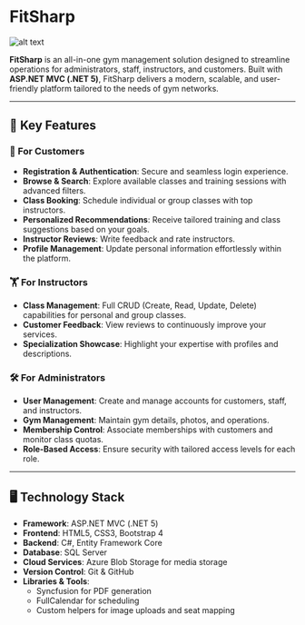 # FitSharp
<!-- Replace with your project logo -->
![alt text]((https://aircinelmvc.blob.core.windows.net/resources/FitSharpFinalLogoNoBrackgroundpng2.png)?raw=true)


**FitSharp** is an all-in-one gym management solution designed to streamline operations for administrators, staff, instructors, and customers. Built with **ASP.NET MVC (.NET 5)**, FitSharp delivers a modern, scalable, and user-friendly platform tailored to the needs of gym networks.

---

## 🚀 Key Features

### 🌟 For Customers
- **Registration & Authentication**: Secure and seamless login experience.
- **Browse & Search**: Explore available classes and training sessions with advanced filters.
- **Class Booking**: Schedule individual or group classes with top instructors.
- **Personalized Recommendations**: Receive tailored training and class suggestions based on your goals.
- **Instructor Reviews**: Write feedback and rate instructors.
- **Profile Management**: Update personal information effortlessly within the platform.

### 🏋️ For Instructors
- **Class Management**: Full CRUD (Create, Read, Update, Delete) capabilities for personal and group classes.
- **Customer Feedback**: View reviews to continuously improve your services.
- **Specialization Showcase**: Highlight your expertise with profiles and descriptions.

### 🛠️ For Administrators
- **User Management**: Create and manage accounts for customers, staff, and instructors.
- **Gym Management**: Maintain gym details, photos, and operations.
- **Membership Control**: Associate memberships with customers and monitor class quotas.
- **Role-Based Access**: Ensure security with tailored access levels for each role.

---

## 🖥️ Technology Stack

- **Framework**: ASP.NET MVC (.NET 5)
- **Frontend**: HTML5, CSS3, Bootstrap 4
- **Backend**: C#, Entity Framework Core
- **Database**: SQL Server
- **Cloud Services**: Azure Blob Storage for media storage
- **Version Control**: Git & GitHub
- **Libraries & Tools**:
  - Syncfusion for PDF generation
  - FullCalendar for scheduling
  - Custom helpers for image uploads and seat mapping

